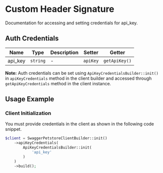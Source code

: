 
# Custom Header Signature



Documentation for accessing and setting credentials for api_key.

## Auth Credentials

| Name | Type | Description | Setter | Getter |
|  --- | --- | --- | --- | --- |
| api_key | `string` | - | `apiKey` | `getApiKey()` |



**Note:** Auth credentials can be set using `ApiKeyCredentialsBuilder::init()` in `apiKeyCredentials` method in the client builder and accessed through `getApiKeyCredentials` method in the client instance.

## Usage Example

### Client Initialization

You must provide credentials in the client as shown in the following code snippet.

```php
$client = SwaggerPetstoreClientBuilder::init()
    ->apiKeyCredentials(
        ApiKeyCredentialsBuilder::init(
            'api_key'
        )
    )
    ->build();
```


